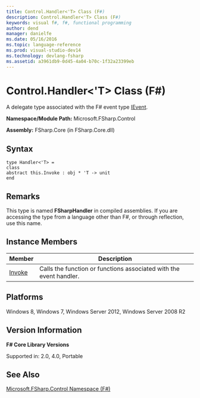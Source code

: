 ```yaml
---
title: Control.Handler<'T> Class (F#)
description: Control.Handler<'T> Class (F#)
keywords: visual f#, f#, functional programming
author: dend
manager: danielfe
ms.date: 05/16/2016
ms.topic: language-reference
ms.prod: visual-studio-dev14
ms.technology: devlang-fsharp
ms.assetid: a3961db9-0d45-4a04-b70c-1f32a23399eb 
---
```


# Control.Handler<'T> Class (F#)

A delegate type associated with the F# event type [IEvent](https://msdn.microsoft.com/library/7976554f-9aa8-451f-a69d-d4670c064432).

**Namespace/Module Path:** Microsoft.FSharp.Control

**Assembly:** FSharp.Core (in FSharp.Core.dll)


## Syntax

```
type Handler<'T> =
class
abstract this.Invoke : obj * 'T -> unit
end
```

## Remarks
This type is named **FSharpHandler** in compiled assemblies. If you are accessing the type from a language other than F#, or through reflection, use this name.


## Instance Members


|Member|Description|
|------|-----------|
|[Invoke](https://msdn.microsoft.com/library/0f42e201-6463-4d42-a659-44f29138b4cd)|Calls the function or functions associated with the event handler.|

## Platforms
Windows 8, Windows 7, Windows Server 2012, Windows Server 2008 R2


## Version Information
**F# Core Library Versions**

Supported in: 2.0, 4.0, Portable




## See Also
[Microsoft.FSharp.Control Namespace &#40;F&#35;&#41;](Microsoft.FSharp.Control-Namespace-%5BFSharp%5D.md)

